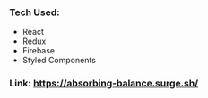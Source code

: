 ### Tech Used:
- React
- Redux
- Firebase
- Styled Components 

### Link: https://absorbing-balance.surge.sh/